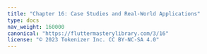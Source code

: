 ```yaml
---
title: "Chapter 16: Case Studies and Real-World Applications"
type: docs
nav_weight: 160000
canonical: "https://fluttermasterylibrary.com/3/16"
license: "© 2023 Tokenizer Inc. CC BY-NC-SA 4.0"
---
```


